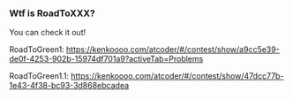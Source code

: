 ### Wtf is RoadToXXX?

You can check it out!

RoadToGreen1: https://kenkoooo.com/atcoder/#/contest/show/a9cc5e39-de0f-4253-902b-15974df701a9?activeTab=Problems

RoadToGreen1.1: https://kenkoooo.com/atcoder/#/contest/show/47dcc77b-1e43-4f38-bc93-3d868ebcadea
